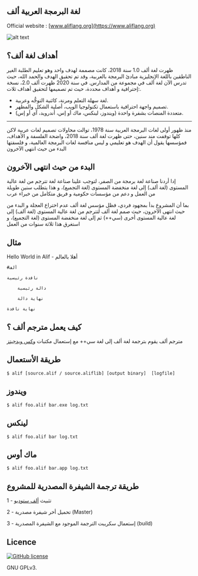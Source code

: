 ## لغة البرمجة العربية ألف



Official website : [www.aliflang.org](https://www.aliflang.org)

![alt text](https://www.aliflang.org/images/alif_calc.png)

أهداف لغة ألف؟
---------

ظهرت لغة ألف 1.0 سنة 2018، كانت مصممة لهدف واحد وهو تعليم الطلبة الغير الناطقين باللغة الإنجليزية مبادئ البرمجة بالعربية، وقد تم تحقيق الهدف والحمد الله، حيث تدرس الآن لغة ألف في مجموعة من المدارس. في سنة 2020 ظهرت ألف 2.0، نسخة  :إحترافية و أهداف محددة، حيث تم تصميمها لتحقيق أهداف ثلات.

- لغة سهلة التعلم ومرنة، كائنية التوجُّه وعربية.
- تصميم واجهة احترافية باستعمال تكنولوجيا الويب، أصلية الشكل والمظهر.
- متعددة المنصات بشفرة واحدة (ويندوز، لينكس، ماك أو إس، أندرويد، آي أو إس).

---------

منذ ظهور أولى لغات البرمجة العربية سنة 1978، توالت محاولات تصميم لغات عربية لاكن كلها توقفت مند سنين، حتى ظهرت لغة ألف سنة 2018، واضحة الفلسفة و الأهداف، فمؤسسها يقول أن الهدف هو تعليمي و ليس منافسة لغات البرمجة العالمية، و فلسفتها البدء من حيث انتهى الآخرون

البدء من حيث انتهى الآخرون
---------

إدا أردنا صناعة لغة برمجة من الصفر، لتوجب علينا صناعة لغة تترجم من لغة عالية المستوى (لغة ألف) إلى لغة منخفضة المستوى (لغة التجميع)، و هذا يتطلب سنين طويلة من العمل و دعم من مؤسسات حكومية و فريق متكامل من خبراء عرب

بما أن المشروع بدأ بمجهود فردي، فظل مؤسس لغة ألف عدم اختراع العجلة و البدء من حيث انتهى الآخرون، حيث صمم لغة ألف لتترجم من لغة عالية المستوى (لغة ألف) إلى لغة عالية المستوى أخرى (سي++) ثم إلى لغة منخفضة المستوى (لغة التجميع)، و استغرق هذا ثلاثة سنوات من العمل

مثال 
------

Hello World in Alif - أهلا بالعالم

```
#ألف 
 
نافدة رئيسية 
 
	دالة رئيسية 
 
	نهاية دالة 
 
نهاية نافدة 
```

كيف يعمل مترجم ألف ؟
-------

مترجم ألف يقوم بترجمة لغة ألف إلى لغة سي++ مع إستعمال مكتبات [وكس ويدجيتز](https://github.com/wxWidgets)

طريقة الأستعمال
-------

```
$ alif [source.alif / source.aliflib] [output binary]  [logfile]
```

ويندوز
---------

```
$ alif foo.alif bar.exe log.txt
```

لينكس
---------

```
$ alif foo.alif bar log.txt
```

ماك أوس
---------

```
$ alif foo.alif bar.app log.txt
```

طريقة ترجمة الشيفرة المصدرية للمشروع
---------

1 - تثبيث [ألف ستوديو](https://www.aliflang.org/download)

2 - تحميل أخر شيفرة مصدرية (Master)

3 - إستعمال سكريبت الترجمة الموجود مع الشيفرة المصدرية (build)

Licence
-------
[![GitHub license](https://img.shields.io/github/license/aliflanguage/alif.svg)](https://github.com/aliflanguage/alif/blob/master/LICENSE)

GNU GPLv3.
